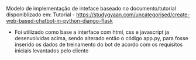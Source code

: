 Modelo de implementação de inteface baseado no documento/tutorial disponiblizado em:
Tutorial - https://studygyaan.com/uncategorised/create-web-based-chatbot-in-python-django-flask

* Foi utilizado como base a interface com html, css e javascript ja desenvolvidas acima, sendo alterado então o código app.py, para fosse inserido os dados de treinamento do bot de acordo com os requisitos iniciais levantados pelo cliente
